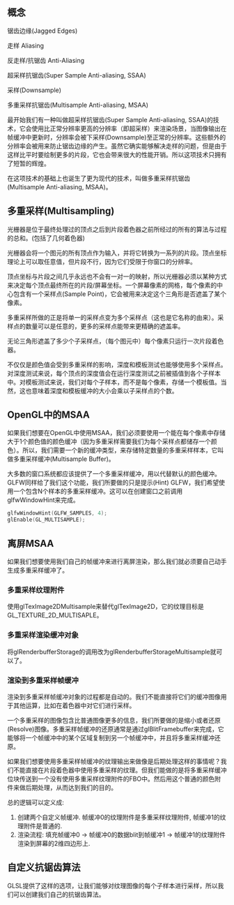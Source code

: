 ## 概念

锯齿边缘(Jagged Edges)

走样 Aliasing

反走样/抗锯齿 Anti-Aliasing

超采样抗锯齿(Super Sample Anti-aliasing, SSAA)

采样(Downsample)

多重采样抗锯齿(Multisample Anti-aliasing, MSAA)

最开始我们有一种叫做超采样抗锯齿(Super Sample Anti-aliasing, SSAA)的技术，它会使用比正常分辨率更高的分辨率（即超采样）来渲染场景，当图像输出在帧缓冲中更新时，分辨率会被下采样(Downsample)至正常的分辨率。这些额外的分辨率会被用来防止锯齿边缘的产生。虽然它确实能够解决走样的问题，但是由于这样比平时要绘制更多的片段，它也会带来很大的性能开销。所以这项技术只拥有了短暂的辉煌。

在这项技术的基础上也诞生了更为现代的技术，叫做多重采样抗锯齿(Multisample Anti-aliasing, MSAA)。

## 多重采样(Multisampling)

光栅器是位于最终处理过的顶点之后到片段着色器之前所经过的所有的算法与过程的总和。(包括了几何着色器)

光栅器会将一个图元的所有顶点作为输入，并将它转换为一系列的片段。顶点坐标理论上可以取任意值，但片段不行，因为它们受限于你窗口的分辨率。

顶点坐标与片段之间几乎永远也不会有一对一的映射，所以光栅器必须以某种方式来决定每个顶点最终所在的片段/屏幕坐标。一个屏幕像素的网格，每个像素的中心包含有一个采样点(Sample Point)，它会被用来决定这个三角形是否遮盖了某个像素。

多重采样所做的正是将单一的采样点变为多个采样点（这也是它名称的由来）。采样点的数量可以是任意的，更多的采样点能带来更精确的遮盖率。

无论三角形遮盖了多少个子采样点，（每个图元中）每个像素只运行一次片段着色器。

不仅仅是颜色值会受到多重采样的影响，深度和模板测试也能够使用多个采样点。对深度测试来说，每个顶点的深度值会在运行深度测试之前被插值到各个子样本中。对模板测试来说，我们对每个子样本，而不是每个像素，存储一个模板值。当然，这也意味着深度和模板缓冲的大小会乘以子采样点的个数。

## OpenGL中的MSAA

如果我们想要在OpenGL中使用MSAA，我们必须要使用一个能在每个像素中存储大于1个颜色值的颜色缓冲（因为多重采样需要我们为每个采样点都储存一个颜色）。所以，我们需要一个新的缓冲类型，来存储特定数量的多重采样样本，它叫做多重采样缓冲(Multisample Buffer)。

大多数的窗口系统都应该提供了一个多重采样缓冲，用以代替默认的颜色缓冲。GLFW同样给了我们这个功能，我们所要做的只是提示(Hint) GLFW，我们希望使用一个包含N个样本的多重采样缓冲。这可以在创建窗口之前调用glfwWindowHint来完成。

```c
glfwWindowHint(GLFW_SAMPLES, 4);
glEnable(GL_MULTISAMPLE);
```

## 离屏MSAA

如果我们想要使用我们自己的帧缓冲来进行离屏渲染，那么我们就必须要自己动手生成多重采样缓冲了。

### 多重采样纹理附件

使用glTexImage2DMultisample来替代glTexImage2D，它的纹理目标是GL_TEXTURE_2D_MULTISAPLE。

### 多重采样渲染缓冲对象

将glRenderbufferStorage的调用改为glRenderbufferStorageMultisample就可以了。

### 渲染到多重采样帧缓冲

渲染到多重采样帧缓冲对象的过程都是自动的。我们不能直接将它们的缓冲图像用于其他运算，比如在着色器中对它们进行采样。

一个多重采样的图像包含比普通图像更多的信息，我们所要做的是缩小或者还原(Resolve)图像。多重采样帧缓冲的还原通常是通过glBlitFramebuffer来完成，它能够将一个帧缓冲中的某个区域复制到另一个帧缓冲中，并且将多重采样缓冲还原。

如果我们想要使用多重采样帧缓冲的纹理输出来做像是后期处理这样的事情呢？我们不能直接在片段着色器中使用多重采样的纹理。但我们能做的是将多重采样缓冲位块传送到一个没有使用多重采样纹理附件的FBO中。然后用这个普通的颜色附件来做后期处理，从而达到我们的目的。

总的逻辑可以定义成:

1. 创建两个自定义帧缓冲. 帧缓冲0的纹理附件是多重采样纹理附件, 帧缓冲1的纹理附件是普通的.
2. 渲染流程: 填充帧缓冲0 -> 帧缓冲0的数据blit到帧缓冲1 -> 帧缓冲1的纹理附件渲染到屏幕的2维四边形上.

## 自定义抗锯齿算法

GLSL提供了这样的选项，让我们能够对纹理图像的每个子样本进行采样，所以我们可以创建我们自己的抗锯齿算法。